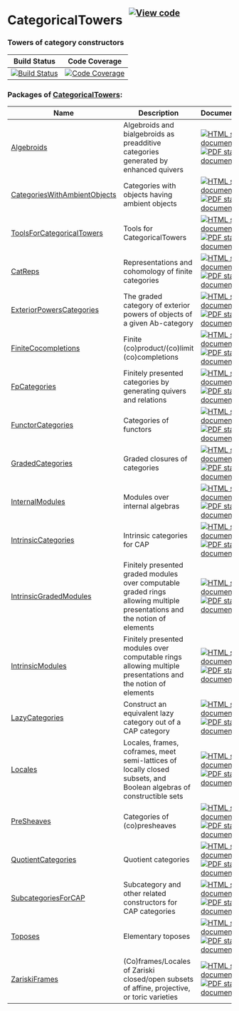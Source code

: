 <!-- BEGIN HEADER -->
# CategoricalTowers&ensp;<sup><sup>[![View code][code-img]][code-url]</sup></sup>

### Towers of category constructors

| Build Status | Code Coverage |
| ------------ | ------------- |
| [![Build Status][tests-img]][tests-url] | [![Code Coverage][codecov-img]][codecov-url] |

<!-- END HEADER -->
<!-- BEGIN FOOTER -->
### Packages of [CategoricalTowers](/../../):
| Name | Description | Documentation |
| ---- | ----------- | ------------- |
| [Algebroids](Algebroids#readme) | Algebroids and bialgebroids as preadditive categories generated by enhanced quivers | [![HTML stable documentation][html-Algebroids-img]][html-Algebroids-url] [![PDF stable documentation][pdf-Algebroids-img]][pdf-Algebroids-url] |
| [CategoriesWithAmbientObjects](CategoriesWithAmbientObjects#readme) | Categories with objects having ambient objects | [![HTML stable documentation][html-CategoriesWithAmbientObjects-img]][html-CategoriesWithAmbientObjects-url] [![PDF stable documentation][pdf-CategoriesWithAmbientObjects-img]][pdf-CategoriesWithAmbientObjects-url] |
| [ToolsForCategoricalTowers](ToolsForCategoricalTowers#readme) | Tools for CategoricalTowers | [![HTML stable documentation][html-ToolsForCategoricalTowers-img]][html-ToolsForCategoricalTowers-url] [![PDF stable documentation][pdf-ToolsForCategoricalTowers-img]][pdf-ToolsForCategoricalTowers-url] |
| [CatReps](CatReps#readme) | Representations and cohomology of finite categories | [![HTML stable documentation][html-CatReps-img]][html-CatReps-url] [![PDF stable documentation][pdf-CatReps-img]][pdf-CatReps-url] |
| [ExteriorPowersCategories](ExteriorPowersCategories#readme) | The graded category of exterior powers of objects of a given Ab-category | [![HTML stable documentation][html-ExteriorPowersCategories-img]][html-ExteriorPowersCategories-url] [![PDF stable documentation][pdf-ExteriorPowersCategories-img]][pdf-ExteriorPowersCategories-url] |
| [FiniteCocompletions](FiniteCocompletions#readme) | Finite (co)product/(co)limit (co)completions | [![HTML stable documentation][html-FiniteCocompletions-img]][html-FiniteCocompletions-url] [![PDF stable documentation][pdf-FiniteCocompletions-img]][pdf-FiniteCocompletions-url] |
| [FpCategories](FpCategories#readme) | Finitely presented categories by generating quivers and relations | [![HTML stable documentation][html-FpCategories-img]][html-FpCategories-url] [![PDF stable documentation][pdf-FpCategories-img]][pdf-FpCategories-url] |
| [FunctorCategories](FunctorCategories#readme) | Categories of functors | [![HTML stable documentation][html-FunctorCategories-img]][html-FunctorCategories-url] [![PDF stable documentation][pdf-FunctorCategories-img]][pdf-FunctorCategories-url] |
| [GradedCategories](GradedCategories#readme) | Graded closures of categories | [![HTML stable documentation][html-GradedCategories-img]][html-GradedCategories-url] [![PDF stable documentation][pdf-GradedCategories-img]][pdf-GradedCategories-url] |
| [InternalModules](InternalModules#readme) | Modules over internal algebras | [![HTML stable documentation][html-InternalModules-img]][html-InternalModules-url] [![PDF stable documentation][pdf-InternalModules-img]][pdf-InternalModules-url] |
| [IntrinsicCategories](IntrinsicCategories#readme) | Intrinsic categories for CAP | [![HTML stable documentation][html-IntrinsicCategories-img]][html-IntrinsicCategories-url] [![PDF stable documentation][pdf-IntrinsicCategories-img]][pdf-IntrinsicCategories-url] |
| [IntrinsicGradedModules](IntrinsicGradedModules#readme) | Finitely presented graded modules over computable graded rings allowing multiple presentations and the notion of elements | [![HTML stable documentation][html-IntrinsicGradedModules-img]][html-IntrinsicGradedModules-url] [![PDF stable documentation][pdf-IntrinsicGradedModules-img]][pdf-IntrinsicGradedModules-url] |
| [IntrinsicModules](IntrinsicModules#readme) | Finitely presented modules over computable rings allowing multiple presentations and the notion of elements | [![HTML stable documentation][html-IntrinsicModules-img]][html-IntrinsicModules-url] [![PDF stable documentation][pdf-IntrinsicModules-img]][pdf-IntrinsicModules-url] |
| [LazyCategories](LazyCategories#readme) | Construct an equivalent lazy category out of a CAP category | [![HTML stable documentation][html-LazyCategories-img]][html-LazyCategories-url] [![PDF stable documentation][pdf-LazyCategories-img]][pdf-LazyCategories-url] |
| [Locales](Locales#readme) | Locales, frames, coframes, meet semi-lattices of locally closed subsets, and Boolean algebras of constructible sets | [![HTML stable documentation][html-Locales-img]][html-Locales-url] [![PDF stable documentation][pdf-Locales-img]][pdf-Locales-url] |
| [PreSheaves](PreSheaves#readme) | Categories of (co)presheaves | [![HTML stable documentation][html-PreSheaves-img]][html-PreSheaves-url] [![PDF stable documentation][pdf-PreSheaves-img]][pdf-PreSheaves-url] |
| [QuotientCategories](QuotientCategories#readme) | Quotient categories | [![HTML stable documentation][html-QuotientCategories-img]][html-QuotientCategories-url] [![PDF stable documentation][pdf-QuotientCategories-img]][pdf-QuotientCategories-url] |
| [SubcategoriesForCAP](SubcategoriesForCAP#readme) | Subcategory and other related constructors for CAP categories | [![HTML stable documentation][html-SubcategoriesForCAP-img]][html-SubcategoriesForCAP-url] [![PDF stable documentation][pdf-SubcategoriesForCAP-img]][pdf-SubcategoriesForCAP-url] |
| [Toposes](Toposes#readme) | Elementary toposes | [![HTML stable documentation][html-Toposes-img]][html-Toposes-url] [![PDF stable documentation][pdf-Toposes-img]][pdf-Toposes-url] |
| [ZariskiFrames](ZariskiFrames#readme) | (Co)frames/Locales of Zariski closed/open subsets of affine, projective, or toric varieties | [![HTML stable documentation][html-ZariskiFrames-img]][html-ZariskiFrames-url] [![PDF stable documentation][pdf-ZariskiFrames-img]][pdf-ZariskiFrames-url] |

[html-Algebroids-img]: https://img.shields.io/badge/🔗%20HTML-stable-blue.svg
[html-Algebroids-url]: https://homalg-project.github.io/CategoricalTowers/Algebroids/doc/chap0_mj.html

[pdf-Algebroids-img]: https://img.shields.io/badge/🔗%20PDF-stable-blue.svg
[pdf-Algebroids-url]: https://homalg-project.github.io/CategoricalTowers/Algebroids/download_pdf.html


[html-CategoriesWithAmbientObjects-img]: https://img.shields.io/badge/🔗%20HTML-stable-blue.svg
[html-CategoriesWithAmbientObjects-url]: https://homalg-project.github.io/CategoricalTowers/CategoriesWithAmbientObjects/doc/chap0_mj.html

[pdf-CategoriesWithAmbientObjects-img]: https://img.shields.io/badge/🔗%20PDF-stable-blue.svg
[pdf-CategoriesWithAmbientObjects-url]: https://homalg-project.github.io/CategoricalTowers/CategoriesWithAmbientObjects/download_pdf.html


[html-ToolsForCategoricalTowers-img]: https://img.shields.io/badge/🔗%20HTML-stable-blue.svg
[html-ToolsForCategoricalTowers-url]: https://homalg-project.github.io/CategoricalTowers/ToolsForCategoricalTowers/doc/chap0_mj.html

[pdf-ToolsForCategoricalTowers-img]: https://img.shields.io/badge/🔗%20PDF-stable-blue.svg
[pdf-ToolsForCategoricalTowers-url]: https://homalg-project.github.io/CategoricalTowers/ToolsForCategoricalTowers/download_pdf.html


[html-CatReps-img]: https://img.shields.io/badge/🔗%20HTML-stable-blue.svg
[html-CatReps-url]: https://homalg-project.github.io/CategoricalTowers/CatReps/doc/chap0_mj.html

[pdf-CatReps-img]: https://img.shields.io/badge/🔗%20PDF-stable-blue.svg
[pdf-CatReps-url]: https://homalg-project.github.io/CategoricalTowers/CatReps/download_pdf.html


[html-ExteriorPowersCategories-img]: https://img.shields.io/badge/🔗%20HTML-stable-blue.svg
[html-ExteriorPowersCategories-url]: https://homalg-project.github.io/CategoricalTowers/ExteriorPowersCategories/doc/chap0_mj.html

[pdf-ExteriorPowersCategories-img]: https://img.shields.io/badge/🔗%20PDF-stable-blue.svg
[pdf-ExteriorPowersCategories-url]: https://homalg-project.github.io/CategoricalTowers/ExteriorPowersCategories/download_pdf.html


[html-FiniteCocompletions-img]: https://img.shields.io/badge/🔗%20HTML-stable-blue.svg
[html-FiniteCocompletions-url]: https://homalg-project.github.io/CategoricalTowers/FiniteCocompletions/doc/chap0_mj.html

[pdf-FiniteCocompletions-img]: https://img.shields.io/badge/🔗%20PDF-stable-blue.svg
[pdf-FiniteCocompletions-url]: https://homalg-project.github.io/CategoricalTowers/FiniteCocompletions/download_pdf.html


[html-FpCategories-img]: https://img.shields.io/badge/🔗%20HTML-stable-blue.svg
[html-FpCategories-url]: https://homalg-project.github.io/CategoricalTowers/FpCategories/doc/chap0_mj.html

[pdf-FpCategories-img]: https://img.shields.io/badge/🔗%20PDF-stable-blue.svg
[pdf-FpCategories-url]: https://homalg-project.github.io/CategoricalTowers/FpCategories/download_pdf.html


[html-FunctorCategories-img]: https://img.shields.io/badge/🔗%20HTML-stable-blue.svg
[html-FunctorCategories-url]: https://homalg-project.github.io/CategoricalTowers/FunctorCategories/doc/chap0_mj.html

[pdf-FunctorCategories-img]: https://img.shields.io/badge/🔗%20PDF-stable-blue.svg
[pdf-FunctorCategories-url]: https://homalg-project.github.io/CategoricalTowers/FunctorCategories/download_pdf.html


[html-GradedCategories-img]: https://img.shields.io/badge/🔗%20HTML-stable-blue.svg
[html-GradedCategories-url]: https://homalg-project.github.io/CategoricalTowers/GradedCategories/doc/chap0_mj.html

[pdf-GradedCategories-img]: https://img.shields.io/badge/🔗%20PDF-stable-blue.svg
[pdf-GradedCategories-url]: https://homalg-project.github.io/CategoricalTowers/GradedCategories/download_pdf.html


[html-InternalModules-img]: https://img.shields.io/badge/🔗%20HTML-stable-blue.svg
[html-InternalModules-url]: https://homalg-project.github.io/CategoricalTowers/InternalModules/doc/chap0_mj.html

[pdf-InternalModules-img]: https://img.shields.io/badge/🔗%20PDF-stable-blue.svg
[pdf-InternalModules-url]: https://homalg-project.github.io/CategoricalTowers/InternalModules/download_pdf.html


[html-IntrinsicCategories-img]: https://img.shields.io/badge/🔗%20HTML-stable-blue.svg
[html-IntrinsicCategories-url]: https://homalg-project.github.io/CategoricalTowers/IntrinsicCategories/doc/chap0_mj.html

[pdf-IntrinsicCategories-img]: https://img.shields.io/badge/🔗%20PDF-stable-blue.svg
[pdf-IntrinsicCategories-url]: https://homalg-project.github.io/CategoricalTowers/IntrinsicCategories/download_pdf.html


[html-IntrinsicGradedModules-img]: https://img.shields.io/badge/🔗%20HTML-stable-blue.svg
[html-IntrinsicGradedModules-url]: https://homalg-project.github.io/CategoricalTowers/IntrinsicGradedModules/doc/chap0_mj.html

[pdf-IntrinsicGradedModules-img]: https://img.shields.io/badge/🔗%20PDF-stable-blue.svg
[pdf-IntrinsicGradedModules-url]: https://homalg-project.github.io/CategoricalTowers/IntrinsicGradedModules/download_pdf.html


[html-IntrinsicModules-img]: https://img.shields.io/badge/🔗%20HTML-stable-blue.svg
[html-IntrinsicModules-url]: https://homalg-project.github.io/CategoricalTowers/IntrinsicModules/doc/chap0_mj.html

[pdf-IntrinsicModules-img]: https://img.shields.io/badge/🔗%20PDF-stable-blue.svg
[pdf-IntrinsicModules-url]: https://homalg-project.github.io/CategoricalTowers/IntrinsicModules/download_pdf.html


[html-LazyCategories-img]: https://img.shields.io/badge/🔗%20HTML-stable-blue.svg
[html-LazyCategories-url]: https://homalg-project.github.io/CategoricalTowers/LazyCategories/doc/chap0_mj.html

[pdf-LazyCategories-img]: https://img.shields.io/badge/🔗%20PDF-stable-blue.svg
[pdf-LazyCategories-url]: https://homalg-project.github.io/CategoricalTowers/LazyCategories/download_pdf.html


[html-Locales-img]: https://img.shields.io/badge/🔗%20HTML-stable-blue.svg
[html-Locales-url]: https://homalg-project.github.io/CategoricalTowers/Locales/doc/chap0_mj.html

[pdf-Locales-img]: https://img.shields.io/badge/🔗%20PDF-stable-blue.svg
[pdf-Locales-url]: https://homalg-project.github.io/CategoricalTowers/Locales/download_pdf.html


[html-PreSheaves-img]: https://img.shields.io/badge/🔗%20HTML-stable-blue.svg
[html-PreSheaves-url]: https://homalg-project.github.io/CategoricalTowers/PreSheaves/doc/chap0_mj.html

[pdf-PreSheaves-img]: https://img.shields.io/badge/🔗%20PDF-stable-blue.svg
[pdf-PreSheaves-url]: https://homalg-project.github.io/CategoricalTowers/PreSheaves/download_pdf.html


[html-QuotientCategories-img]: https://img.shields.io/badge/🔗%20HTML-stable-blue.svg
[html-QuotientCategories-url]: https://homalg-project.github.io/CategoricalTowers/QuotientCategories/doc/chap0_mj.html

[pdf-QuotientCategories-img]: https://img.shields.io/badge/🔗%20PDF-stable-blue.svg
[pdf-QuotientCategories-url]: https://homalg-project.github.io/CategoricalTowers/QuotientCategories/download_pdf.html


[html-SubcategoriesForCAP-img]: https://img.shields.io/badge/🔗%20HTML-stable-blue.svg
[html-SubcategoriesForCAP-url]: https://homalg-project.github.io/CategoricalTowers/SubcategoriesForCAP/doc/chap0_mj.html

[pdf-SubcategoriesForCAP-img]: https://img.shields.io/badge/🔗%20PDF-stable-blue.svg
[pdf-SubcategoriesForCAP-url]: https://homalg-project.github.io/CategoricalTowers/SubcategoriesForCAP/download_pdf.html


[html-Toposes-img]: https://img.shields.io/badge/🔗%20HTML-stable-blue.svg
[html-Toposes-url]: https://homalg-project.github.io/CategoricalTowers/Toposes/doc/chap0_mj.html

[pdf-Toposes-img]: https://img.shields.io/badge/🔗%20PDF-stable-blue.svg
[pdf-Toposes-url]: https://homalg-project.github.io/CategoricalTowers/Toposes/download_pdf.html


[html-ZariskiFrames-img]: https://img.shields.io/badge/🔗%20HTML-stable-blue.svg
[html-ZariskiFrames-url]: https://homalg-project.github.io/CategoricalTowers/ZariskiFrames/doc/chap0_mj.html

[pdf-ZariskiFrames-img]: https://img.shields.io/badge/🔗%20PDF-stable-blue.svg
[pdf-ZariskiFrames-url]: https://homalg-project.github.io/CategoricalTowers/ZariskiFrames/download_pdf.html


[tests-img]: https://github.com/homalg-project/CategoricalTowers/actions/workflows/Tests.yml/badge.svg?branch=master
[tests-url]: https://github.com/homalg-project/CategoricalTowers/actions/workflows/Tests.yml?query=branch%3Amaster

[codecov-img]: https://codecov.io/gh/homalg-project/CategoricalTowers/branch/master/graph/badge.svg
[codecov-url]: https://app.codecov.io/gh/homalg-project/CategoricalTowers

[code-img]: https://img.shields.io/badge/-View%20code-blue?logo=github
[code-url]: https://github.com/homalg-project/CategoricalTowers#top
<!-- END FOOTER -->
